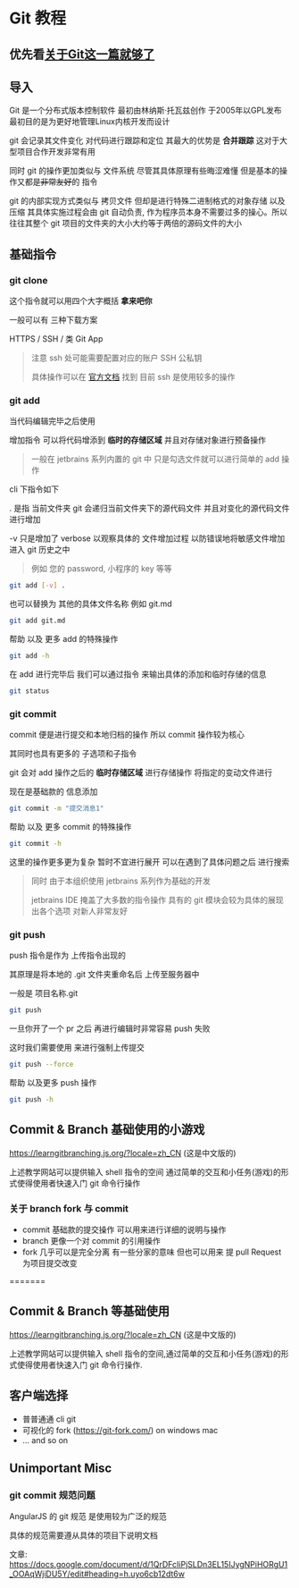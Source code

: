 # Git 教程

## 优先看[关于Git这一篇就够了](https://blog.csdn.net/bjbz_cxy/article/details/116703787)

## 导入

Git 是一个分布式版本控制软件 最初由林纳斯·托瓦兹创作 于2005年以GPL发布 最初目的是为更好地管理Linux内核开发而设计

git 会记录其文件变化 对代码进行跟踪和定位 其最大的优势是 **合并跟踪** 这对于大型项目合作开发非常有用

同时 git 的操作更加类似与 文件系统 尽管其具体原理有些晦涩难懂 但是基本的操作又都是~~非常友好~~的 指令

git 的内部实现方式类似与 拷贝文件 但却是进行特殊二进制格式的对象存储 以及压缩 其具体实施过程会由 git 自动负责, 作为程序员本身不需要过多的操心。所以往往其整个 git 项目的文件夹的大小大约等于两倍的源码文件的大小

## 基础指令

### git clone 

这个指令就可以用四个大字概括 **拿来吧你**

一般可以有 三种下载方案 

HTTPS / SSH / 类 Git App

> 注意 ssh 处可能需要配置对应的账户 SSH 公私钥
>
> 具体操作可以在 [官方文档](https://docs.github.com/en/authentication/connecting-to-github-with-ssh/adding-a-new-ssh-key-to-your-github-account) 找到
> 目前 ssh 是使用较多的操作

### git add 

当代码编辑完毕之后使用

增加指令 可以将代码增添到 **临时的存储区域** 并且对存储对象进行预备操作 

> 一般在 jetbrains 系列内置的 git 中 只是勾选文件就可以进行简单的 add 操作

cli 下指令如下

. 是指 当前文件夹 git 会递归当前文件夹下的源代码文件 并且对变化的源代码文件进行增加

-v 只是增加了 verbose 以观察具体的 文件增加过程 以防错误地将敏感文件增加进入 git 历史之中

> 例如 您的 password, 小程序的 key 等等

``` bash
git add [-v] .
```

也可以替换为 其他的具体文件名称 例如 git.md 

``` bash
git add git.md
```

帮助 以及 更多 add 的特殊操作

``` bash
git add -h
```

在 add 进行完毕后 我们可以通过指令 来输出具体的添加和临时存储的信息

``` bash
git status
```

### git commit

commit 便是进行提交和本地归档的操作 所以 commit 操作较为核心 

其同时也具有更多的 子选项和子指令

git 会对 add 操作之后的 **临时存储区域** 进行存储操作 将指定的变动文件进行

现在是基础款的 信息添加
``` bash
git commit -m "提交消息1"
```

帮助 以及 更多 commit 的特殊操作

``` bash
git commit -h
```

这里的操作更多更为复杂 暂时不宜进行展开 可以在遇到了具体问题之后 进行搜索

> 同时 由于本组织使用 jetbrains 系列作为基础的开发
>
> jetbrains IDE 掩盖了大多数的指令操作 具有的 git 模块会较为具体的展现出各个选项 对新人非常友好

### git push

push 指令是作为 上传指令出现的

其原理是将本地的 .git 文件夹重命名后 上传至服务器中

一般是 项目名称.git

``` bash
git push 
```

一旦你开了一个 pr 之后 再进行编辑时非常容易 push 失败

这时我们需要使用 来进行强制上传提交
``` bash
git push --force
```

帮助 以及更多 push 操作

``` bash
git push -h
```

## Commit & Branch 基础使用的小游戏

https://learngitbranching.js.org/?locale=zh_CN (这是中文版的)

上述教学网站可以提供输入 shell 指令的空间 通过简单的交互和小任务(游戏)的形式使得使用者快速入门 git 命令行操作

### 关于 branch fork 与 commit

- commit 基础款的提交操作 可以用来进行详细的说明与操作
- branch 更像一个对 commit 的引用操作
- fork 几乎可以是完全分离 有一些分家的意味 但也可以用来 提 pull Request 为项目提交改变

=======
## Commit & Branch 等基础使用

https://learngitbranching.js.org/?locale=zh_CN (这是中文版的)

上述教学网站可以提供输入 shell 指令的空间,通过简单的交互和小任务(游戏)的形式使得使用者快速入门 git 命令行操作.

## 客户端选择

- 普普通通 cli git
- 可视化的 fork (https://git-fork.com/) on windows mac
- ... and so on


## Unimportant Misc

### git commit 规范问题

AngularJS 的 git 规范 是使用较为广泛的规范

具体的规范需要遵从具体的项目下说明文档

文章: https://docs.google.com/document/d/1QrDFcIiPjSLDn3EL15IJygNPiHORgU1_OOAqWjiDU5Y/edit#heading=h.uyo6cb12dt6w 
